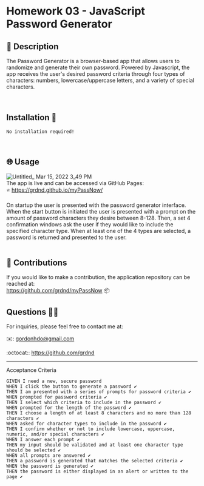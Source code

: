 # Homework 03 - JavaScript Password Generator

## 📜 Description
The Password Generator is a browser-based app that allows users to randomize and generate their own password. Powered by Javascript, the app receives the user's desired password criteria through four types of characters: numbers, lowercase/uppercase letters, and a variety of special characters.

<br>

## Installation 📀

    No installation required!

<br>

## 🌐 Usage
![Untitled_ Mar 15, 2022 3_49 PM](https://user-images.githubusercontent.com/93315369/158485384-5cab5dfb-9246-42c1-b879-cee88b829b8c.gif)
<br>
The app is live and can be accessed via GitHub Pages:
<br>
⭐ https://grdnd.github.io/myPassNow/
<br>
<br>
On startup the user is presented with the password generator interface. When the start button is initiated the user is presented with a prompt on the amount of password characters they desire between 8-128. Then, a set 4 confirmation windows ask the user if they would like to include the specified character type. When at least one of the 4 types are selected, a password is returned and presented to the user.  
<br>


## 🤝 Contributions
If you would like to make a contribution, the application repository can be reached at:
<br>
https://github.com/grdnd/myPassNow 📦

## Questions 🤷‍♂️
For inquiries, please feel free to contact me at:

✉️: gordonhdo@gmail.com

:octocat:: https://github.com/grdnd

---------------------
 Acceptance Criteria

    GIVEN I need a new, secure password
    WHEN I click the button to generate a password ✔️
    THEN I am presented with a series of prompts for password criteria ✔️
    WHEN prompted for password criteria ✔️
    THEN I select which criteria to include in the password ✔️
    WHEN prompted for the length of the password ✔️
    THEN I choose a length of at least 8 characters and no more than 128 characters ✔️
    WHEN asked for character types to include in the password ✔️
    THEN I confirm whether or not to include lowercase, uppercase, numeric, and/or special characters ✔️
    WHEN I answer each prompt ✔️
    THEN my input should be validated and at least one character type should be selected ✔️
    WHEN all prompts are answered ✔️
    THEN a password is generated that matches the selected criteria ✔️
    WHEN the password is generated ✔️
    THEN the password is either displayed in an alert or written to the page ✔️
